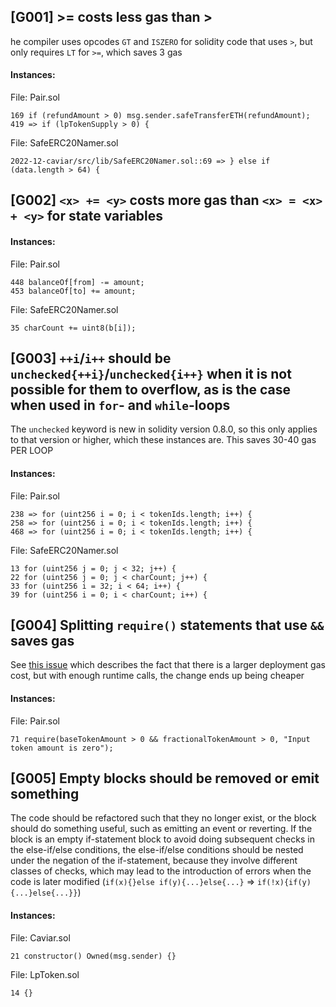 ## [G001] >= costs less gas than >

he compiler uses opcodes `GT` and `ISZERO` for solidity code that uses `>`, but only requires `LT` for `>=`, which saves 3 gas

#### Instances:

File: Pair.sol
```solidity
169 if (refundAmount > 0) msg.sender.safeTransferETH(refundAmount);
419 => if (lpTokenSupply > 0) {
```

File: SafeERC20Namer.sol
```solidity
2022-12-caviar/src/lib/SafeERC20Namer.sol::69 => } else if (data.length > 64) {
```
## [G002] `<x> += <y>` costs more gas than `<x> = <x> + <y>` for state variables

#### Instances:

File: Pair.sol
```solidity
448 balanceOf[from] -= amount;
453 balanceOf[to] += amount;
```

File: SafeERC20Namer.sol
```solidity
35 charCount += uint8(b[i]);
```
## [G003] `++i`/`i++` should be `unchecked{++i}`/`unchecked{i++}` when it is not possible for them to overflow, as is the case when used in `for`- and `while`-loops

The `unchecked` keyword is new in solidity version 0.8.0, so this only applies to that version or higher, which these instances are. This saves 30-40 gas PER LOOP

#### Instances:

File: Pair.sol
```solidity
238 => for (uint256 i = 0; i < tokenIds.length; i++) {
258 => for (uint256 i = 0; i < tokenIds.length; i++) {
468 => for (uint256 i = 0; i < tokenIds.length; i++) {
```

File: SafeERC20Namer.sol
```solidity
13 for (uint256 j = 0; j < 32; j++) {
22 for (uint256 j = 0; j < charCount; j++) {
33 for (uint256 i = 32; i < 64; i++) {
39 for (uint256 i = 0; i < charCount; i++) {
```

## [G004] Splitting `require()` statements that use `&&` saves gas

See [this issue](https://github.com/code-423n4/2022-01-xdefi-findings/issues/128) which describes the fact that there is a larger deployment gas cost, but with enough runtime calls, the change ends up being cheaper

#### Instances:

File: Pair.sol
```solidity
71 require(baseTokenAmount > 0 && fractionalTokenAmount > 0, "Input token amount is zero");
```

## [G005] Empty blocks should be removed or emit something

The code should be refactored such that they no longer exist, or the block should do something useful, such as emitting an event or reverting. If the block is an empty if-statement block to avoid doing subsequent checks in the else-if/else conditions, the else-if/else conditions should be nested under the negation of the if-statement, because they involve different classes of checks, which may lead to the introduction of errors when the code is later modified (`if(x){}else if(y){...}else{...}` => `if(!x){if(y){...}else{...}}`)

#### Instances:

File: Caviar.sol
```solidity
21 constructor() Owned(msg.sender) {}
```

File: LpToken.sol
```solidity
14 {}
```